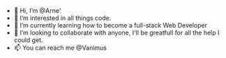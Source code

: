- 👋 Hi, I’m @Arne'
- 👀 I’m interested in all things code.
- 🌱 I’m currently learning how to become a full-stack Web Developer
- 💞️ I’m looking to collaborate with anyone, I'll be greatfull for all the help I could get. 
- 📫 You can reach me @Vanimus

<!---
Vanimus/Vanimus is a ✨ special ✨ repository because its `README.md` (this file) appears on your GitHub profile.
You can click the Preview link to take a look at your changes.
--->
